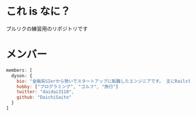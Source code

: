 # これ is なに？
プルリクの練習用のリポジトリです

# メンバー
```js
members: [
  dyson: {
    bio: "金融系SIerから勢いでスタートアップに転職したエンジニアです。 主にRailsを使っています。本業ではプログラミングスクールの運営をし、プライベートでも初学者のサポートをしています。",
    hobby: ["プログラミング", "ゴルフ", "旅行"]
    twitter: "daidai3110",
    github: "DaichiSaito"
  }
]
